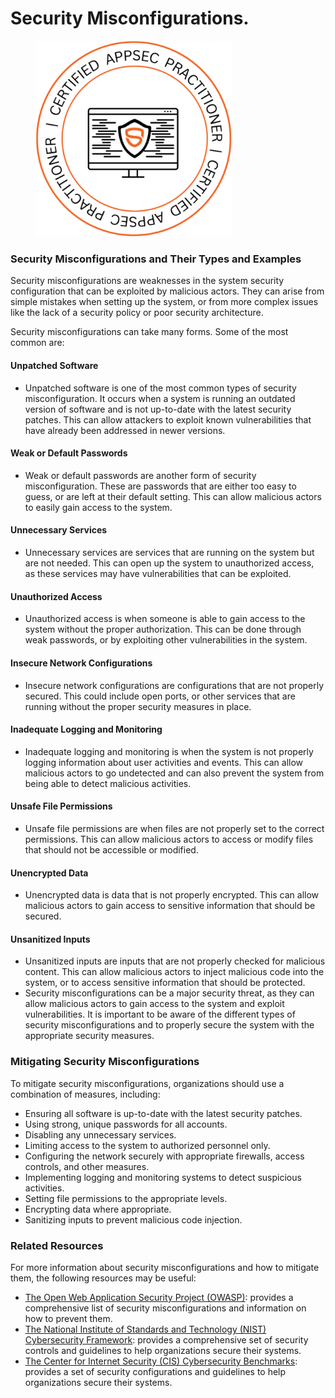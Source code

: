 # Security Misconfigurations.

<figure><img src=".gitbook/assets/image (15).png" alt="" width="314"><figcaption></figcaption></figure>

### **Security Misconfigurations and Their Types and Examples**

Security misconfigurations are weaknesses in the system security configuration that can be exploited by malicious actors. They can arise from simple mistakes when setting up the system, or from more complex issues like the lack of a security policy or poor security architecture.

Security misconfigurations can take many forms. Some of the most common are:

#### **Unpatched Software**

* Unpatched software is one of the most common types of security misconfiguration. It occurs when a system is running an outdated version of software and is not up-to-date with the latest security patches. This can allow attackers to exploit known vulnerabilities that have already been addressed in newer versions.

#### **Weak or Default Passwords**

* Weak or default passwords are another form of security misconfiguration. These are passwords that are either too easy to guess, or are left at their default setting. This can allow malicious actors to easily gain access to the system.

#### **Unnecessary Services**

* Unnecessary services are services that are running on the system but are not needed. This can open up the system to unauthorized access, as these services may have vulnerabilities that can be exploited.

#### **Unauthorized Access**

* Unauthorized access is when someone is able to gain access to the system without the proper authorization. This can be done through weak passwords, or by exploiting other vulnerabilities in the system.

#### **Insecure Network Configurations**

* Insecure network configurations are configurations that are not properly secured. This could include open ports, or other services that are running without the proper security measures in place.

#### **Inadequate Logging and Monitoring**

* Inadequate logging and monitoring is when the system is not properly logging information about user activities and events. This can allow malicious actors to go undetected and can also prevent the system from being able to detect malicious activities.

#### **Unsafe File Permissions**

* Unsafe file permissions are when files are not properly set to the correct permissions. This can allow malicious actors to access or modify files that should not be accessible or modified.

#### **Unencrypted Data**

* Unencrypted data is data that is not properly encrypted. This can allow malicious actors to gain access to sensitive information that should be secured.

#### **Unsanitized Inputs**

* Unsanitized inputs are inputs that are not properly checked for malicious content. This can allow malicious actors to inject malicious code into the system, or to access sensitive information that should be protected.
* Security misconfigurations can be a major security threat, as they can allow malicious actors to gain access to the system and exploit vulnerabilities. It is important to be aware of the different types of security misconfigurations and to properly secure the system with the appropriate security measures.

### **Mitigating Security Misconfigurations**

To mitigate security misconfigurations, organizations should use a combination of measures, including:

* Ensuring all software is up-to-date with the latest security patches.
* Using strong, unique passwords for all accounts.
* Disabling any unnecessary services.
* Limiting access to the system to authorized personnel only.
* Configuring the network securely with appropriate firewalls, access controls, and other measures.
* Implementing logging and monitoring systems to detect suspicious activities.
* Setting file permissions to the appropriate levels.
* Encrypting data where appropriate.
* Sanitizing inputs to prevent malicious code injection.

### **Related Resources**

For more information about security misconfigurations and how to mitigate them, the following resources may be useful:

* [The Open Web Application Security Project (OWASP)](https://owasp.org/): provides a comprehensive list of security misconfigurations and information on how to prevent them.
* [The National Institute of Standards and Technology (NIST) Cybersecurity Framework](https://www.nist.gov/cyberframework): provides a comprehensive set of security controls and guidelines to help organizations secure their systems.
* [The Center for Internet Security (CIS) Cybersecurity Benchmarks](https://www.cisecurity.org/cybersecurity-benchmarks/): provides a set of security configurations and guidelines to help organizations secure their systems.
